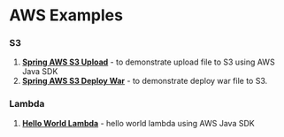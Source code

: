 # AWS Examples

### S3
1. **[Spring AWS S3 Upload](https://github.com/ga7uti/aws-examples/tree/main/aws-s3-upload-service)** - to demonstrate upload file to S3 using AWS Java SDK
2. **[Spring AWS S3 Deploy War](https://github.com/ga7uti/aws-examples/tree/main/aws-s3-deploy-war)** - to demonstrate deploy war file to S3.

### Lambda
1.  **[Hello World Lambda](https://github.com/ga7uti/aws-examples/blob/main/hello-world-lambda/src/main/java/com/example/hello_world_lambda/HelloLambda.java)** - hello world lambda using AWS Java SDK 
